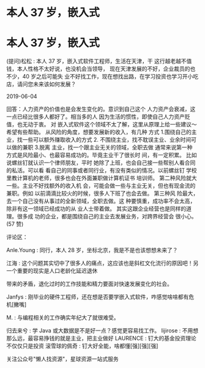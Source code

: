 # 本人 37 岁，嵌入式

# 本人 37 岁，嵌入式

(提问)松松 : 本人 37 岁，嵌入式软件工程师，生活在天津，干 这行越老越不值钱，本人性格不太好说，也没机会当领导， 现在天津发展的不好，企业裁员的也不少，40 岁之后可能失 业不好找工作，现在想找出路，在学习投资也学习开小吃 店，请问您未来该如何发展？

2019-06-04

回答：人力资产的价值也是会发生变化的。意识到自己这个 人力资产会衰减，这一点已经比很多人都好了。相当多的人 因为生活的惯性，即使自己人力资产贬值，也无动于衷。 对 嵌入式软件这个领域不太了解，这里从原理上给一些建议～ 希望有些帮助。 从风险的角度，想要发展新的收入，有几种 方式 1.围绕自己的主业，找一些可以额外赚取收入的方式 2\. 不围绕主业，找不耽误主业、业余时间可以做的兼职 3.脱离 主业，找一个跟主业无关的领域，全职去做 通常来说第一种 方式是风险最小、也最容易成功的。毕竟主业干了很长时 间，有一定积累。 比如说螺丝钉就认识一个律师朋友，平时 她除了上班，也会自己接一些帮别人看合同的私活。可以看 看自己的同事或者同行业，有没有类似的情况。以前螺丝钉 学校里教计算机的老师，很多也会在外面兼职做计算机证书 培训师。 第二种风险就大一些。主业不好找额外的收入机 会，可能会做一些与主业无关，但也有现金流的兼职。例如 以前滴滴比较火的时候，很多人下班了也会去做。 第三种风 险最大，去一个自己没有从事过的全新领域，全职去做。这 种要慎重，成功率不会太高，除非有这一领域已经成功的从 业人士带着做。 其实这跟企业经营也是同样的道理。很多成 功的企业，都是围绕自己的主业去发展业务，对跨界经营会 很小心。(57 赞)

评论区：

Anle.Young : 同行，本人 28 岁，坐标北京，我是不是也该想想未来了？

江海 : 这个问题其实切中了很多人的痛点，这应该也是斜杠文化流行的原因吧！另一个重要的现实是人口老龄化延迟退休

带来的矛盾，退化过时的工作技能和精力要面对快速发展变化的社会。

Janfys : 刚毕业的硬件工程师，还在想是否要学嵌入式软件，咋感觉啥啥都有危机[撇嘴]

M. : 与编程相关的工作确实年纪大了就很难受。

归去来兮 : 学 Java 或大数据是不是好一点？感觉更容易找工作。 lijirose : 不用想那么远，最容易挣钱的就是主业，把主业做好 LAURENCE : 钉大的基金投资理论不仅仅只是投资 滚雪球的佩奇 : 钉大好全能，啥都懂[强][强][强]

关注公众号"懒人找资源"，星球资源一站式服务